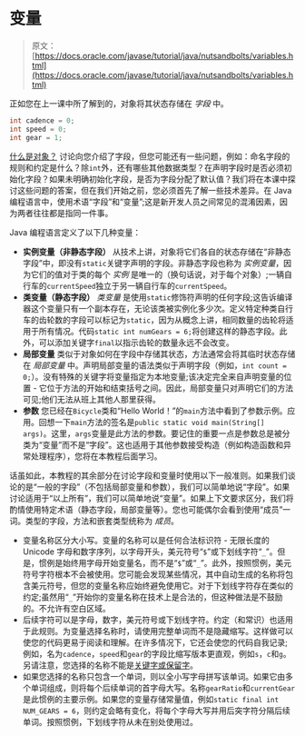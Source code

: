 # 变量

> 原文： [https://docs.oracle.com/javase/tutorial/java/nutsandbolts/variables.html](https://docs.oracle.com/javase/tutorial/java/nutsandbolts/variables.html)

正如您在上一课中所了解到的，对象将其状态存储在 _字段_ 中。

```java
int cadence = 0;
int speed = 0;
int gear = 1;
```

[什么是对象？](../concepts/object.html) 讨论向您介绍了字段，但您可能还有一些问题，例如：命名字段的规则和约定是什么？除`int`外，还有哪些其他数据类型？在声明字段时是否必须初始化字段？如果未明确初始化字段，是否为字段分配了默认值？我们将在本课中探讨这些问题的答案，但在我们开始之前，您必须首先了解一些技术差异。在 Java 编程语言中，使用术语“字段”和“变量”;这是新开发人员之间常见的混淆因素，因为两者往往都是指同一件事。

Java 编程语言定义了以下几种变量：

*   **实例变量（非静态字段）** 从技术上讲，对象将它们各自的状态存储在“非静态字段”中，即没有`static`关键字声明的字段。非静态字段也称为 _实例变量_，因为它们的值对于类的每个 _实例_ 是唯一的（换句话说，对于每个对象）;一辆自行车的`currentSpeed`独立于另一辆自行车的`currentSpeed`。
*   **类变量（静态字段）** _类变量_ 是使用`static`修饰符声明的任何字段;这告诉编译器这个变量只有一个副本存在，无论该类被实例化多少次。定义特定种类自行车的齿轮数的字段可以标记为`static`，因为从概念上讲，相同数量的齿轮将适用于所有情况。代码`static int numGears = 6;`将创建这样的静态字段。此外，可以添加关键字`final`以指示齿轮的数量永远不会改变。
*   **局部变量** 类似于对象如何在字段中存储其状态，方法通常会将其临时状态存储在 _局部变量_ 中。声明局部变量的语法类似于声明字段（例如，`int count = 0;`）。没有特殊的关键字将变量指定为本地变量;该决定完全来自声明变量的位置 - 它位于方法的开始和结束括号之间。因此，局部变量只对声明它们的方法可见;他们无法从班上其他人那里获得。
*   **参数** 您已经在`Bicycle`类和“Hello World！”的`main`方法中看到了参数示例。应用。回想一下`main`方法的签名是`public static void main(String[] args)`。这里，`args`变量是此方法的参数。要记住的重要一点是参数总是被分类为“变量”而不是“字段”。这也适用于其他参数接受构造（例如构造函数和异常处理程序），您将在本教程后面学习。

话虽如此，本教程的其余部分在讨论字段和变量时使用以下一般准则。如果我们谈论的是“一般的字段”（不包括局部变量和参数），我们可以简单地说“字段”。如果讨论适用于“以上所有”，我们可以简单地说“变量”。如果上下文要求区分，我们将酌情使用特定术语（静态字段，局部变量等）。您也可能偶尔会看到使用“成员”一词。类型的字段，方法和嵌套类型统称为 _成员_。

*   变量名称区分大小写。变量的名称可以是任何合法标识符 - 无限长度的 Unicode 字母和数字序列，以字母开头，美元符号“`$`”或下划线字符“`_`”。但是，惯例是始终用字母开始变量名，而不是“`$`”或“`_`”。此外，按照惯例，美元符号字符根本不会被使用。您可能会发现某些情况，其中自动生成的名称将包含美元符号，但您的变量名称应始终避免使用它。对于下划线字符存在类似的约定;虽然用“`_`”开始你的变量名称在技术上是合法的，但这种做法是不鼓励的。不允许有空白区域。
*   后续字符可以是字母，数字，美元符号或下划线字符。约定（和常识）也适用于此规则。为变量选择名称时，请使用完整单词而不是隐藏缩写。这样做可以使您的代码更易于阅读和理解。在许多情况下，它还会使您的代码自我记录;例如，名为`cadence`，`speed`和`gear`的字段比缩写版本更直观，例如`s`，`c`和`g`。另请注意，您选择的名称不能是[关键字或保留字](_keywords.html)。
*   如果您选择的名称只包含一个单词，则以全小写字母拼写该单词。如果它由多个单词组成，则将每个后续单词的首字母大写。名称`gearRatio`和`currentGear`是此惯例的主要示例。如果您的变量存储常量值，例如`static final int NUM_GEARS = 6`，则约定会略有变化，将每个字母大写并用后突字符分隔后续单词。按照惯例，下划线字符从未在别处使用过。